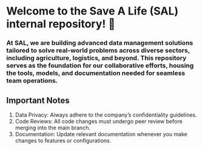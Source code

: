 # Welcome to the Save A Life (SAL) internal repository! 🌟

### At SAL, we are building advanced data management solutions tailored to solve real-world problems across diverse sectors, including agriculture, logistics, and beyond. This repository serves as the foundation for our collaborative efforts, housing the tools, models, and documentation needed for seamless team operations.

## Important Notes

1. Data Privacy: Always adhere to the company’s confidentiality guidelines.
2. Code Reviews: All code changes must undergo peer review before merging into the main branch.
3. Documentation: Update relevant documentation whenever you make changes to features or configurations.
